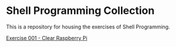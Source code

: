 # Shell Programming Collection

This is a repository for housing the exercises of Shell Programming.

[Exercise 001 - Clear Raspberry Pi](https://github.com/handyPan/ShellProgramming-Collection/tree/main/ex001-Clear%20Raspberry%20Pi)<br>
